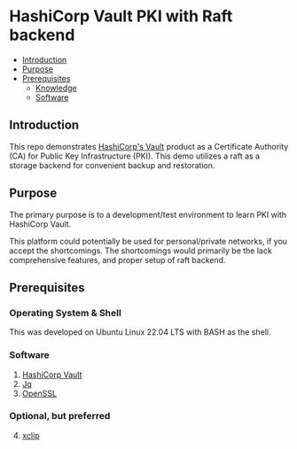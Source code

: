# HashiCorp Vault PKI with Raft backend

* [Introduction](#introduction)
* [Purpose](#purpose)
* [Prerequisites](#prerequisites)
   * [Knowledge](#knowledge)
   * [Software](#software)


## Introduction

This repo demonstrates [HashiCorp's Vault](https://www.hashicorp.com/products/vault)
product as a Certificate Authority (CA) for Public Key Infrastructure (PKI).
This demo utilizes a raft as a storage backend for convenient backup and restoration.


## Purpose

The primary purpose is to a development/test environment to learn PKI with HashiCorp Vault.

This platform could potentially be used for personal/private networks, if you accept
the shortcomings.  The shortcomings would primarily be the lack comprehensive features,
and proper setup of raft backend.


## Prerequisites

### Operating System & Shell

This was developed on Ubuntu Linux 22.04 LTS with BASH as the shell.

### Software

1. [HashiCorp Vault](https://www.vaultproject.io/downloads)
2. [Jq](https://stedolan.github.io/jq/download/)
3. [OpenSSL](https://wiki.openssl.org/index.php/Binaries)

### Optional, but preferred
4. [xclip](https://github.com/astrand/xclip)


